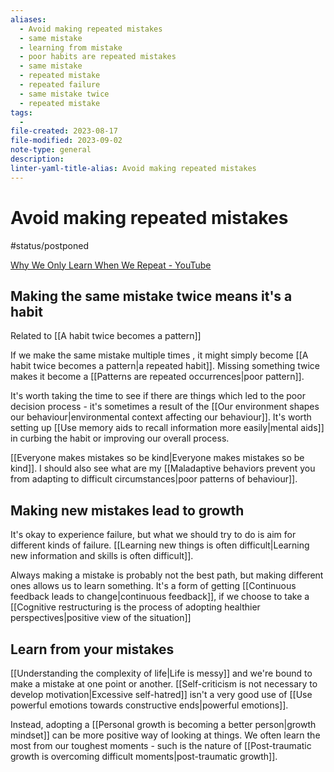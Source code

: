 ```yaml
---
aliases:
  - Avoid making repeated mistakes
  - same mistake
  - learning from mistake
  - poor habits are repeated mistakes
  - same mistake
  - repeated mistake
  - repeated failure
  - same mistake twice
  - repeated mistake
tags:
  - 
file-created: 2023-08-17
file-modified: 2023-09-02
note-type: general
description: 
linter-yaml-title-alias: Avoid making repeated mistakes
---
```


# Avoid making repeated mistakes

#status/postponed

[Why We Only Learn When We Repeat - YouTube](https://www.youtube.com/watch?v=Qbz7DC94G2U&pp=ygUnaW1wb3J0YW5jZSBvZiBqb3VybmFsaW5nIHNjaG9vbCBvZiBsaWZl)

## Making the same mistake twice means it's a habit

Related to [[A habit twice becomes a pattern]]

If we make the same mistake multiple times , it might simply become [[A habit twice becomes a pattern|a repeated habit]]. Missing something twice makes it become a [[Patterns are repeated occurrences|poor pattern]].

It's worth taking the time to see if there are things which led to the poor decision process - it's sometimes a result of the [[Our environment shapes our behaviour|environmental context affecting our behaviour]].  It's worth setting up [[Use memory aids to recall information more easily|mental aids]] in curbing the habit or improving our overall process.

[[Everyone makes mistakes so be kind|Everyone makes mistakes so be kind]]. I should also see what are my [[Maladaptive behaviors prevent you from adapting to difficult circumstances|poor patterns of behaviour]].

## Making new mistakes lead to growth

It's okay to experience failure, but what we should try to do is aim for different kinds of failure. [[Learning new things is often difficult|Learning new information and skills is often difficult]].

Always making a mistake is probably not the best path, but making different ones allows us to learn something. It's a form of getting [[Continuous feedback leads to change|continuous feedback]], if we choose to take a [[Cognitive restructuring is the process of adopting healthier perspectives|positive view of the situation]]

## Learn from your mistakes

[[Understanding the complexity of life|Life is messy]] and we're bound to make a mistake at one point or another.  [[Self-criticism is not necessary to develop motivation|Excessive self-hatred]] isn't a very good use of [[Use powerful emotions towards constructive ends|powerful emotions]].

Instead, adopting a [[Personal growth is becoming a better person|growth mindset]] can be more positive way of looking at things. We often learn the most from our toughest moments - such is the nature of [[Post-traumatic growth is overcoming difficult moments|post-traumatic growth]].
